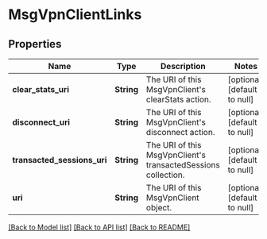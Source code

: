 # MsgVpnClientLinks

## Properties
Name | Type | Description | Notes
------------ | ------------- | ------------- | -------------
**clear_stats_uri** | **String** | The URI of this MsgVpnClient&#39;s clearStats action. | [optional] [default to null]
**disconnect_uri** | **String** | The URI of this MsgVpnClient&#39;s disconnect action. | [optional] [default to null]
**transacted_sessions_uri** | **String** | The URI of this MsgVpnClient&#39;s transactedSessions collection. | [optional] [default to null]
**uri** | **String** | The URI of this MsgVpnClient object. | [optional] [default to null]

[[Back to Model list]](../README.md#documentation-for-models) [[Back to API list]](../README.md#documentation-for-api-endpoints) [[Back to README]](../README.md)


